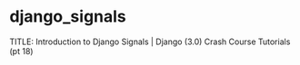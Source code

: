 # django_signals

TITLE:
Introduction to Django Signals | Django (3.0) Crash Course Tutorials (pt 18)

